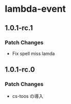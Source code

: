 # lambda-event

## 1.0.1-rc.1

### Patch Changes

- Fix spell miss lamda

## 1.0.1-rc.0

### Patch Changes

- cs-toos の導入
